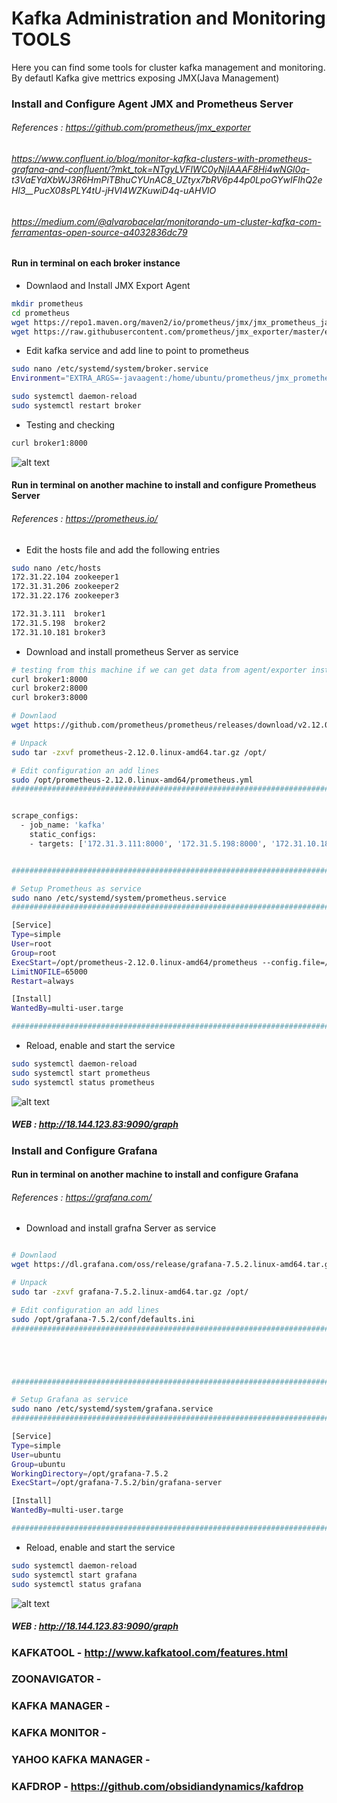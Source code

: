 
# Kafka Administration and Monitoring TOOLS
Here you can find some tools for cluster kafka management and monitoring.
By defautl Kafka give mettrics exposing JMX(Java Management)

### Install and Configure Agent JMX and Prometheus Server 
###### References : https://github.com/prometheus/jmx_exporter
######              https://www.confluent.io/blog/monitor-kafka-clusters-with-prometheus-grafana-and-confluent/?mkt_tok=NTgyLVFIWC0yNjIAAAF8Hi4wNGl0q-            t3VaEYdXbWJ3R6HmPiTBhuCYUnAC8_UZtyx7bRV6p44p0LpoGYwIFIhQ2eHl3__PucX08sPLY4tU-jHVI4WZKuwiD4q-uAHVlO
######              https://medium.com/@alvarobacelar/monitorando-um-cluster-kafka-com-ferramentas-open-source-a4032836dc79
                    
#### Run in terminal on each broker instance

* Downlaod and Install JMX Export Agent 
```bash
mkdir prometheus
cd prometheus
wget https://repo1.maven.org/maven2/io/prometheus/jmx/jmx_prometheus_javaagent/0.15.0/jmx_prometheus_javaagent-0.15.0.jar
wget https://raw.githubusercontent.com/prometheus/jmx_exporter/master/example_configs/kafka-2_0_0.yml
```

* Edit kafka service and add line to point to prometheus
```bash
sudo nano /etc/systemd/system/broker.service
Environment="EXTRA_ARGS=-javaagent:/home/ubuntu/prometheus/jmx_prometheus_javaagent-0.15.0.jar=8000:/home/ubuntu/prometheus/kafka-2_0_0.yml"

sudo systemctl daemon-reload
sudo systemctl restart broker

```

* Testing and checking
```bash
curl broker1:8000 
```
![alt text](https://achong.blob.core.windows.net/gitimages/prometheus.PNG)


#### Run in terminal on another machine to install and configure Prometheus Server
###### References : https://prometheus.io/

* Edit the hosts file and add the following entries 
```bash
sudo nano /etc/hosts
172.31.22.104 zookeeper1
172.31.31.206 zookeeper2
172.31.22.176 zookeeper3

172.31.3.111  broker1
172.31.5.198  broker2
172.31.10.181 broker3
```

* Download and install prometheus Server as service
```bash
# testing from this machine if we can get data from agent/exporter installed ont he broker 
curl broker1:8000
curl broker2:8000
curl broker3:8000

# Downlaod
wget https://github.com/prometheus/prometheus/releases/download/v2.12.0/prometheus-2.12.0.linux-amd64.tar.gz

# Unpack
sudo tar -zxvf prometheus-2.12.0.linux-amd64.tar.gz /opt/

# Edit configuration an add lines
sudo /opt/prometheus-2.12.0.linux-amd64/prometheus.yml
################################################################################################


scrape_configs:
  - job_name: 'kafka'
    static_configs:
    - targets: ['172.31.3.111:8000', '172.31.5.198:8000', '172.31.10.181:8000']


###############################################################################################

# Setup Prometheus as service
sudo nano /etc/systemd/system/prometheus.service
###############################################################################################################

[Service]
Type=simple
User=root
Group=root
ExecStart=/opt/prometheus-2.12.0.linux-amd64/prometheus --config.file=/opt/prometheus-2.12.0.linux-amd64/prometheus.yml --storage.tsdb.path=/op$
LimitNOFILE=65000
Restart=always

[Install]
WantedBy=multi-user.targe

###############################################################################################################
```

* Reload, enable and start the service
```bash
sudo systemctl daemon-reload
sudo systemctl start prometheus
sudo systemctl status prometheus
```
![alt text](https://achong.blob.core.windows.net/gitimages/prometheus_running.PNG)

##### WEB : http://18.144.123.83:9090/graph



### Install and Configure Grafana
#### Run in terminal on another machine to install and configure Grafana
###### References : https://grafana.com/


* Download and install grafna Server as service
```bash

# Downlaod
wget https://dl.grafana.com/oss/release/grafana-7.5.2.linux-amd64.tar.gz

# Unpack
sudo tar -zxvf grafana-7.5.2.linux-amd64.tar.gz /opt/

# Edit configuration an add lines
sudo /opt/grafana-7.5.2/conf/defaults.ini
################################################################################################





###############################################################################################

# Setup Grafana as service
sudo nano /etc/systemd/system/grafana.service
###############################################################################################################

[Service]
Type=simple
User=ubuntu
Group=ubuntu
WorkingDirectory=/opt/grafana-7.5.2
ExecStart=/opt/grafana-7.5.2/bin/grafana-server

[Install]
WantedBy=multi-user.targe

###############################################################################################################
```

* Reload, enable and start the service
```bash
sudo systemctl daemon-reload
sudo systemctl start grafana
sudo systemctl status grafana
```
![alt text](https://achong.blob.core.windows.net/gitimages/grafana.PNG)

##### WEB : http://18.144.123.83:9090/graph



### KAFKATOOL - http://www.kafkatool.com/features.html

### ZOONAVIGATOR - 

### KAFKA MANAGER - 

### KAFKA MONITOR -

### YAHOO KAFKA MANAGER -

### KAFDROP - https://github.com/obsidiandynamics/kafdrop

